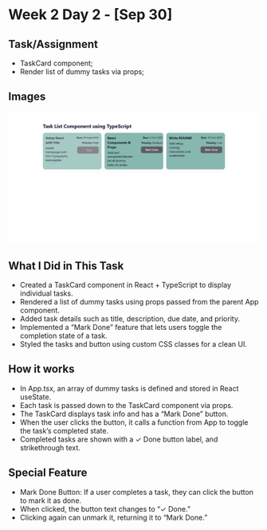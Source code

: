 # Week 2 Day 2 - [Sep 30]

## Task/Assignment
- TaskCard component;
- Render list of dummy tasks via props;

## Images

![Screenshot](./Image/img.PNG)

## What I Did in This Task

- Created a TaskCard component in React + TypeScript to display individual tasks.
- Rendered a list of dummy tasks using props passed from the parent App component.
- Added task details such as title, description, due date, and priority.
- Implemented a “Mark Done” feature that lets users toggle the completion state of a task.
- Styled the tasks and button using custom CSS classes for a clean UI.

## How it works

- In App.tsx, an array of dummy tasks is defined and stored in React useState.
- Each task is passed down to the TaskCard component via props.
- The TaskCard displays task info and has a “Mark Done” button.
- When the user clicks the button, it calls a function from App to toggle the task’s completed state.
- Completed tasks are shown with a ✓ Done button label, and strikethrough text.

## Special Feature

- Mark Done Button: If a user completes a task, they can click the button to mark it as done.
- When clicked, the button text changes to “✓ Done.”
- Clicking again can unmark it, returning it to “Mark Done.”